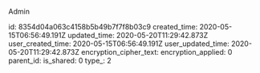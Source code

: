 Admin

id: 8354d04a063c4158b5b49b7f7f8b03c9
created_time: 2020-05-15T06:56:49.191Z
updated_time: 2020-05-20T11:29:42.873Z
user_created_time: 2020-05-15T06:56:49.191Z
user_updated_time: 2020-05-20T11:29:42.873Z
encryption_cipher_text: 
encryption_applied: 0
parent_id: 
is_shared: 0
type_: 2